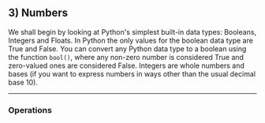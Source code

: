 ## 3) Numbers

We shall begin by looking at Python's simplest built-in data types: Booleans, Integers and Floats. In Python the only values for the boolean data type are True and False. You can convert any Python data type to a boolean using the function `bool()`, where any non-zero number is considered True and zero-valued ones are considered False. Integers are whole numbers and bases (if you want to express numbers in ways other than the usual decimal base 10).

---

### Operations


